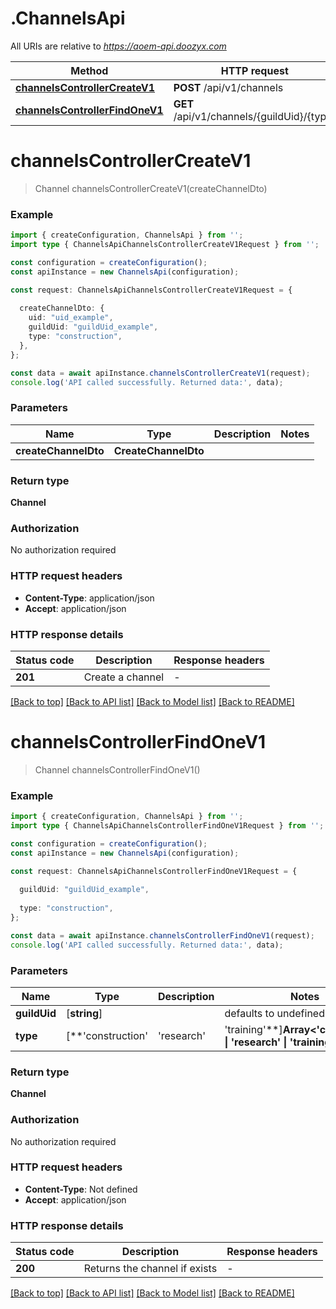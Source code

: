 # .ChannelsApi

All URIs are relative to *https://aoem-api.doozyx.com*

Method | HTTP request | Description
------------- | ------------- | -------------
[**channelsControllerCreateV1**](ChannelsApi.md#channelsControllerCreateV1) | **POST** /api/v1/channels | 
[**channelsControllerFindOneV1**](ChannelsApi.md#channelsControllerFindOneV1) | **GET** /api/v1/channels/{guildUid}/{type} | 


# **channelsControllerCreateV1**
> Channel channelsControllerCreateV1(createChannelDto)


### Example


```typescript
import { createConfiguration, ChannelsApi } from '';
import type { ChannelsApiChannelsControllerCreateV1Request } from '';

const configuration = createConfiguration();
const apiInstance = new ChannelsApi(configuration);

const request: ChannelsApiChannelsControllerCreateV1Request = {
  
  createChannelDto: {
    uid: "uid_example",
    guildUid: "guildUid_example",
    type: "construction",
  },
};

const data = await apiInstance.channelsControllerCreateV1(request);
console.log('API called successfully. Returned data:', data);
```


### Parameters

Name | Type | Description  | Notes
------------- | ------------- | ------------- | -------------
 **createChannelDto** | **CreateChannelDto**|  |


### Return type

**Channel**

### Authorization

No authorization required

### HTTP request headers

 - **Content-Type**: application/json
 - **Accept**: application/json


### HTTP response details
| Status code | Description | Response headers |
|-------------|-------------|------------------|
**201** | Create a channel |  -  |

[[Back to top]](#) [[Back to API list]](README.md#documentation-for-api-endpoints) [[Back to Model list]](README.md#documentation-for-models) [[Back to README]](README.md)

# **channelsControllerFindOneV1**
> Channel channelsControllerFindOneV1()


### Example


```typescript
import { createConfiguration, ChannelsApi } from '';
import type { ChannelsApiChannelsControllerFindOneV1Request } from '';

const configuration = createConfiguration();
const apiInstance = new ChannelsApi(configuration);

const request: ChannelsApiChannelsControllerFindOneV1Request = {
  
  guildUid: "guildUid_example",
  
  type: "construction",
};

const data = await apiInstance.channelsControllerFindOneV1(request);
console.log('API called successfully. Returned data:', data);
```


### Parameters

Name | Type | Description  | Notes
------------- | ------------- | ------------- | -------------
 **guildUid** | [**string**] |  | defaults to undefined
 **type** | [**&#39;construction&#39; | &#39;research&#39; | &#39;training&#39;**]**Array<&#39;construction&#39; &#124; &#39;research&#39; &#124; &#39;training&#39;>** |  | defaults to undefined


### Return type

**Channel**

### Authorization

No authorization required

### HTTP request headers

 - **Content-Type**: Not defined
 - **Accept**: application/json


### HTTP response details
| Status code | Description | Response headers |
|-------------|-------------|------------------|
**200** | Returns the channel if exists |  -  |

[[Back to top]](#) [[Back to API list]](README.md#documentation-for-api-endpoints) [[Back to Model list]](README.md#documentation-for-models) [[Back to README]](README.md)


